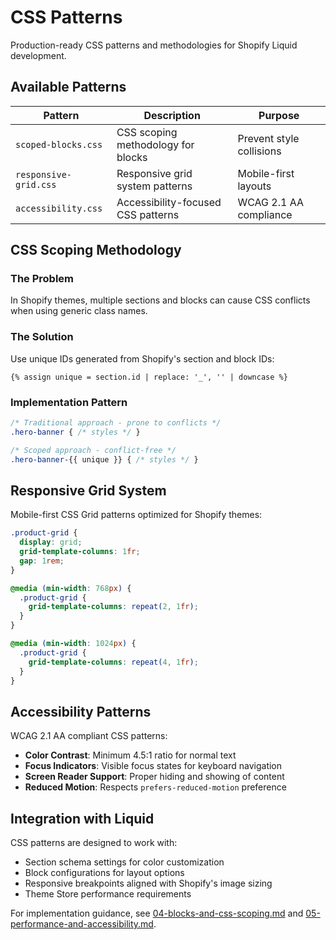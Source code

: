 # CSS Patterns

Production-ready CSS patterns and methodologies for Shopify Liquid development.

## Available Patterns

| Pattern | Description | Purpose |
|---------|-------------|---------|
| `scoped-blocks.css` | CSS scoping methodology for blocks | Prevent style collisions |
| `responsive-grid.css` | Responsive grid system patterns | Mobile-first layouts |
| `accessibility.css` | Accessibility-focused CSS patterns | WCAG 2.1 AA compliance |

## CSS Scoping Methodology

### The Problem
In Shopify themes, multiple sections and blocks can cause CSS conflicts when using generic class names.

### The Solution
Use unique IDs generated from Shopify's section and block IDs:

```liquid
{% assign unique = section.id | replace: '_', '' | downcase %}
```

### Implementation Pattern

```css
/* Traditional approach - prone to conflicts */
.hero-banner { /* styles */ }

/* Scoped approach - conflict-free */
.hero-banner-{{ unique }} { /* styles */ }
```

## Responsive Grid System

Mobile-first CSS Grid patterns optimized for Shopify themes:

```css
.product-grid {
  display: grid;
  grid-template-columns: 1fr;
  gap: 1rem;
}

@media (min-width: 768px) {
  .product-grid {
    grid-template-columns: repeat(2, 1fr);
  }
}

@media (min-width: 1024px) {
  .product-grid {
    grid-template-columns: repeat(4, 1fr);
  }
}
```

## Accessibility Patterns

WCAG 2.1 AA compliant CSS patterns:

- **Color Contrast**: Minimum 4.5:1 ratio for normal text
- **Focus Indicators**: Visible focus states for keyboard navigation
- **Screen Reader Support**: Proper hiding and showing of content
- **Reduced Motion**: Respects `prefers-reduced-motion` preference

## Integration with Liquid

CSS patterns are designed to work with:
- Section schema settings for color customization
- Block configurations for layout options
- Responsive breakpoints aligned with Shopify's image sizing
- Theme Store performance requirements

For implementation guidance, see [04-blocks-and-css-scoping.md](../../04-blocks-and-css-scoping.md) and [05-performance-and-accessibility.md](../../05-performance-and-accessibility.md).